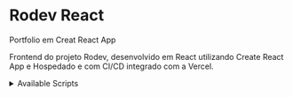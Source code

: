 # Rodev React
Portfolio em Creat React App

Frontend do projeto Rodev, desenvolvido em React utilizando Create React App e Hospedado e com CI/CD integrado com a Vercel.

<details>
  <summary>Available Scripts</summary>
    
    This project was bootstrapped with [Create React App](https://github.com/facebook/create-react-app).
    
    ## Available Scripts
    
    In the project directory, you can run:
    
    ### `yarn start`
    
    Runs the app in the development mode.\
    Open [http://localhost:3000](http://localhost:3000) to view it in the browser.
    
    The page will reload if you make edits.\
    You will also see any lint errors in the console.
    
    ### `yarn test`
    
    Launches the test runner in the interactive watch mode.\
    See the section about [running tests](https://facebook.github.io/create-react-app/docs/running-tests) for more information.
    
    ### `yarn build`
    
    Builds the app for production to the `build` folder.\
    It correctly bundles React in production mode and optimizes the build for the best performance.
    
    The build is minified and the filenames include the hashes.\
    Your app is ready to be deployed!
    
    See the section about [deployment](https://facebook.github.io/create-react-app/docs/deployment) for more information.
    
    ### `yarn eject`
    
    **Note: this is a one-way operation. Once you `eject`, you can’t go back!**
    
    If you aren’t satisfied with the build tool and configuration choices, you can `eject` at any time. This command will remove the single build dependency from your project.
    
    Instead, it will copy all the configuration files and the transitive dependencies (webpack, Babel, ESLint, etc) right into your project so you have full control over them. All of the commands except `eject` will still work, but they will point to the copied scripts so you can tweak them. At this point you’re on your own.
    
    You don’t have to ever use `eject`. The curated feature set is suitable for small and middle deployments, and you shouldn’t feel obligated to use this feature. However we understand that this tool wouldn’t be useful if you couldn’t customize it when you are ready for it.
    
    ## Learn More
    
    You can learn more in the [Create React App documentation](https://facebook.github.io/create-react-app/docs/getting-started).
    
    To learn React, check out the [React documentation](https://reactjs.org/).
    
    ### Code Splitting
    
    This section has moved here: [https://facebook.github.io/create-react-app/docs/code-splitting](https://facebook.github.io/create-react-app/docs/code-splitting)
    
    ### Analyzing the Bundle Size
    
    This section has moved here: [https://facebook.github.io/create-react-app/docs/analyzing-the-bundle-size](https://facebook.github.io/create-react-app/docs/analyzing-the-bundle-size)
    
    ### Making a Progressive Web App
    
    This section has moved here: [https://facebook.github.io/create-react-app/docs/making-a-progressive-web-app](https://facebook.github.io/create-react-app/docs/making-a-progressive-web-app)
    
    ### Advanced Configuration
    
    This section has moved here: [https://facebook.github.io/create-react-app/docs/advanced-configuration](https://facebook.github.io/create-react-app/docs/advanced-configuration)
    
    ### Deployment
    
    This section has moved here: [https://facebook.github.io/create-react-app/docs/deployment](https://facebook.github.io/create-react-app/docs/deployment)
    
    ### `yarn build` fails to minify
    
    This section has moved here: [https://facebook.github.io/create-react-app/docs/troubleshooting#npm-run-build-fails-to-minify](https://facebook.github.io/create-react-app/docs/troubleshooting#npm-run-build-fails-to-minify)


</details>
